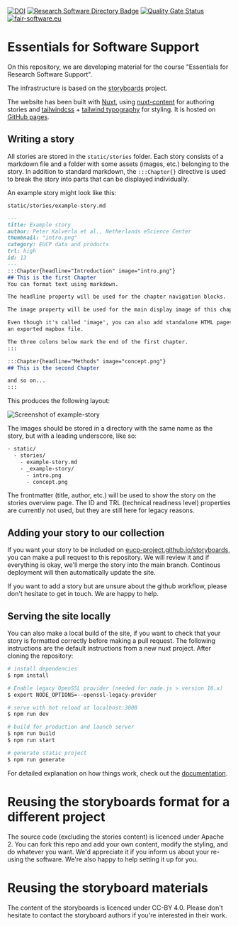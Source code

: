 [![DOI](https://zenodo.org/badge/DOI/10.5281/zenodo.5905676.svg)](https://doi.org/10.5281/zenodo.5905676)
[![Research Software Directory Badge](https://img.shields.io/badge/rsd-storyboards-00a3e3.svg)](https://www.research-software.nl/software/storyboards)
[![Quality Gate Status](https://sonarcloud.io/api/project_badges/measure?project=eucp-project_storyboards&metric=alert_status)](https://sonarcloud.io/summary/new_code?id=eucp-project_storyboards)
[![fair-software.eu](https://img.shields.io/badge/fair--software.eu-%E2%97%8F%20%20%E2%97%8F%20%20%E2%97%8F%20%20%E2%97%8F%20%20%E2%97%8B-yellow)](https://fair-software.eu)

# Essentials for Software Support

On this repository, we are developing material for the course "Essentials for
Research Software Support".

The infrastructure is based on the
[storyboards](https://www.research-software.nl/software/storyboards) project.

The website has been built with [Nuxt](https://nuxtjs.org), using
[nuxt-content](https://content.nuxtjs.org/) for authoring stories and
[tailwindcss](https://tailwindcss.com/docs/installation) + [tailwind
typography](https://tailwindcss.com/docs/typography-plugin) for styling. It is
hosted on [GitHub pages](https://nuxtjs.org/deployments/github-pages/).

## Writing a story

All stories are stored in the `static/stories` folder. Each story consists of a
markdown file and a folder with some assets (images, etc.) belonging to the
story. In addition to standard markdown, the `:::Chapter{}` directive is used to
break the story into parts that can be displayed individually.

An example story might look like this:

`static/stories/example-story.md`
```markdown
---
title: Example story
author: Peter Kalverla et al., Netherlands eScience Center
thumbnail: "intro.png"
category: EUCP data and products
trl: high
id: 13
---
:::Chapter{headline="Introduction" image="intro.png"}
## This is the first Chapter
You can format text using markdown.

The headline property will be used for the chapter navigation blocks.

The image property will be used for the main display image of this chapter.

Even though it's called 'image', you can also add standalone HTML pages, such as
an exported mapbox file.

The three colons below mark the end of the first chapter.
:::

:::Chapter{headline="Methods" image="concept.png"}
## This is the second Chapter

and so on...
:::
```

This produces the following layout:

![Screenshot of example-story](example-story.png)

The images should be stored in a directory with the same name as the story, but
with a leading underscore, like so:

```bash
- static/
  - stories/
    - example-story.md
    - _example-story/
      - intro.png
      - concept.png
```

The frontmatter (title, author, etc.) will be used to show the story on the
stories overview page. The ID and TRL (technical readiness level) properties are
currently not used, but they are still here for legacy reasons.

## Adding your story to our collection

If you want your story to be included on
[eucp-project.github.io/storyboards](https://eucp-project.github.io/storyboards),
you can make a pull request to this repository. We will review it and if
everything is okay, we'll merge the story into the main branch. Continous
deployment will then automatically update the site.

If you want to add a story but are unsure about the github workflow, please
don't hesitate to get in touch. We are happy to help.

## Serving the site locally

You can also make a local build of the site, if you want to check that your
story is formatted correctly before making a pull request. The following
instructions are the default instructions from a new nuxt project. After cloning
the repository:

```bash
# install dependencies
$ npm install

# Enable legacy OpenSSL provider (needed for node.js > version 16.x)
$ export NODE_OPTIONS=--openssl-legacy-provider

# serve with hot reload at localhost:3000
$ npm run dev

# build for production and launch server
$ npm run build
$ npm run start

# generate static project
$ npm run generate
```

For detailed explanation on how things work, check out the [documentation](https://nuxtjs.org).

# Reusing the storyboards format for a different project

The source code (excluding the stories content) is licenced under Apache 2. You
can fork this repo and add your own content, modify the styling, and do whatever
you want. We'd appreciate it if you inform us about your re-using the software.
We're also happy to help setting it up for you.

# Reusing the storyboard materials
The content of the storyboards is licenced under CC-BY 4.0. Please don't
hesitate to contact the storyboard authors if you're interested in their work.
